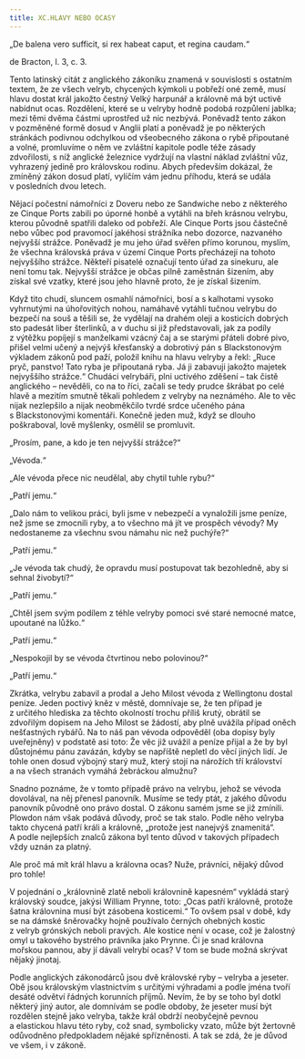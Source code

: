 ```yaml
---
title: XC.HLAVY NEBO OCASY
---
```


„De balena vero sufficit, si rex habeat caput, et regina caudam.“

de Bracton, l. 3, c. 3.

Tento latinský citát z anglického zákoníku znamená v souvislosti s ostatním textem, že ze všech velryb, chycených kýmkoli u pobřeží oné země, musí hlavu dostat král jakožto čestný Velký harpunář a královně má být uctivě nabídnut ocas. Rozdělení, které se u velryby hodně podobá rozpůlení jablka; mezi těmi dvěma částmi uprostřed už nic nezbývá. Poněvadž tento zákon v pozměněné formě dosud v Anglii platí a poněvadž je po některých stránkách podivnou odchylkou od všeobecného zákona o rybě připoutané a volné, promluvíme o něm ve zvláštní kapitole podle téže zásady zdvořilosti, s níž anglické železnice vydržují na vlastní náklad zvláštní vůz, vyhrazený jedině pro královskou rodinu. Abych především dokázal, že zmíněný zákon dosud platí, vylíčím vám jednu příhodu, která se udála v posledních dvou letech.

Nějací počestní námořníci z Doveru nebo ze Sandwiche nebo z některého ze Cinque Ports zabili po úporné honbě a vytáhli na břeh krásnou velrybu, kterou původně spatřili daleko od pobřeží. Ale Cinque Ports jsou částečně nebo vůbec pod pravomocí jakéhosi strážníka nebo dozorce, nazvaného nejvyšší strážce. Poněvadž je mu jeho úřad svěřen přímo korunou, myslím, že všechna královská práva v území Cinque Ports přecházejí na tohoto nejvyššího strážce. Někteří pisatelé označují tento úřad za sinekuru, ale není tomu tak. Nejvyšší strážce je občas pilně zaměstnán šizením, aby získal své vzatky, které jsou jeho hlavně proto, že je získal šizením.

Když tito chudí, sluncem osmahlí námořníci, bosí a s kalhotami vysoko vyhrnutými na úhořovitých nohou, namáhavě vytáhli tučnou velrybu do bezpečí na souš a těšili se, že vydělají na drahém oleji a kosticích dobrých sto padesát liber šterlinků, a v duchu si již představovali, jak za podíly z výtěžku popíjejí s manželkami vzácný čaj a se starými přáteli dobré pivo, přišel velmi učený a nejvýš křesťanský a dobrotivý pán s Blackstonovým výkladem zákonů pod paží, položil knihu na hlavu velryby a řekl: „Ruce pryč, panstvo! Tato ryba je připoutaná ryba. Já ji zabavuji jakožto majetek nejvyššího strážce.“ Chudáci velrybáři, plni uctivého zděšení – tak čistě anglického – nevěděli, co na to říci, začali se tedy prudce škrábat po celé hlavě a mezitím smutně těkali pohledem z velryby na neznámého. Ale to věc nijak nezlepšilo a nijak neobměkčilo tvrdé srdce učeného pána s Blackstonovými komentáři. Konečně jeden muž, když se dlouho poškraboval, lově myšlenky, osmělil se promluvit.

„Prosím, pane, a kdo je ten nejvyšší strážce?“

„Vévoda.“

„Ale vévoda přece nic neudělal, aby chytil tuhle rybu?“

„Patří jemu.“

„Dalo nám to velikou práci, byli jsme v nebezpečí a vynaložili jsme peníze, než jsme se zmocnili ryby, a to všechno má jít ve prospěch vévody? My nedostaneme za všechnu svou námahu nic než puchýře?“

„Patří jemu.“

„Je vévoda tak chudý, že opravdu musí postupovat tak bezohledně, aby si sehnal živobytí?“

„Patří jemu.“

„Chtěl jsem svým podílem z téhle velryby pomoci své staré nemocné matce, upoutané na lůžko.“

„Patří jemu.“

„Nespokojil by se vévoda čtvrtinou nebo polovinou?“

„Patří jemu.“

Zkrátka, velrybu zabavil a prodal a Jeho Milost vévoda z Wellingtonu dostal peníze. Jeden poctivý kněz v městě, domnívaje se, že ten případ je z určitého hlediska za těchto okolností trochu příliš krutý, obrátil se zdvořilým dopisem na Jeho Milost se žádostí, aby plně uvážila případ oněch nešťastných rybářů. Na to náš pan vévoda odpověděl (oba dopisy byly uveřejněny) v podstatě asi toto: Že věc již uvážil a peníze přijal a že by byl důstojnému pánu zavázán, kdyby se napříště nepletl do věcí jiných lidí. Je tohle onen dosud výbojný starý muž, který stojí na nárožích tří království a na všech stranách vymáhá žebráckou almužnu?

Snadno poznáme, že v tomto případě právo na velrybu, jehož se vévoda dovolával, na něj přenesl panovník. Musíme se tedy ptát, z jakého důvodu panovník původně ono právo dostal. O zákonu samém jsme se již zmínili. Plowdon nám však podává důvody, proč se tak stalo. Podle něho velryba takto chycená patří králi a královně, „protože jest nanejvýš znamenitá“. A podle nejlepších znalců zákona byl tento důvod v takových případech vždy uznán za platný.

Ale proč má mít král hlavu a královna ocas? Nuže, právníci, nějaký důvod pro tohle!

V pojednání o „královnině zlatě neboli královnině kapesném“ vykládá starý královský soudce, jakýsi William Prynne, toto: „Ocas patří královně, protože šatna královnina musí být zásobena kosticemi.“ To ovšem psal v době, kdy se na dámské šněrovačky hojně používalo černých ohebných kostic z velryb grónských neboli pravých. Ale kostice není v ocase, což je žalostný omyl u takového bystrého právníka jako Prynne. Či je snad královna mořskou pannou, aby jí dávali velrybí ocas? V tom se bude možná skrývat nějaký jinotaj.

Podle anglických zákonodárců jsou dvě královské ryby – velryba a jeseter. Obě jsou královským vlastnictvím s určitými výhradami a podle jména tvoří desáté odvětví řádných korunních příjmů. Nevím, že by se toho byl dotkl některý jiný autor, ale domnívám se podle obdoby, že jeseter musí být rozdělen stejně jako velryba, takže král obdrží neobyčejně pevnou a elastickou hlavu této ryby, což snad, symbolicky vzato, může být žertovně odůvodněno předpokladem nějaké spřízněnosti. A tak se zdá, že je důvod ve všem, i v zákoně.
